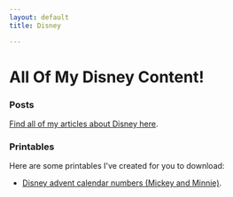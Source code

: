 ```yaml
---
layout: default
title: Disney

---
```


# All Of My Disney Content!

### Posts

[Find all of my articles about Disney here](/tag/disney.html).

### Printables

Here are some printables I've created for you to download:

- [Disney advent calendar numbers (Mickey and Minnie)](/printables/advent-printable-mm.pdf).








